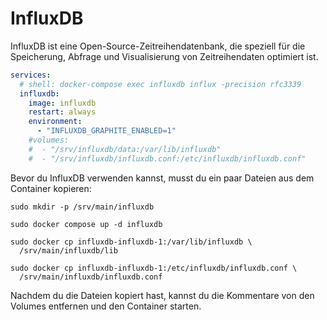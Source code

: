 # InfluxDB

InfluxDB ist eine Open-Source-Zeitreihendatenbank, die speziell für die Speicherung, Abfrage und Visualisierung von
Zeitreihendaten optimiert ist.

```yaml
services:
  # shell: docker-compose exec influxdb influx -precision rfc3339
  influxdb:
    image: influxdb
    restart: always
    environment:
      - "INFLUXDB_GRAPHITE_ENABLED=1"
    #volumes:
    #  - "/srv/influxdb/data:/var/lib/influxdb"
    #  - "/srv/influxdb/influxdb.conf:/etc/influxdb/influxdb.conf"
```

Bevor du InfluxDB verwenden kannst, musst du ein paar Dateien aus dem Container kopieren:
```shell
sudo mkdir -p /srv/main/influxdb

sudo docker compose up -d influxdb

sudo docker cp influxdb-influxdb-1:/var/lib/influxdb \
  /srv/main/influxdb/lib

sudo docker cp influxdb-influxdb-1:/etc/influxdb/influxdb.conf \
  /srv/main/influxdb/influxdb.conf
```

Nachdem du die Dateien kopiert hast, kannst du die Kommentare von den Volumes entfernen und den Container starten.